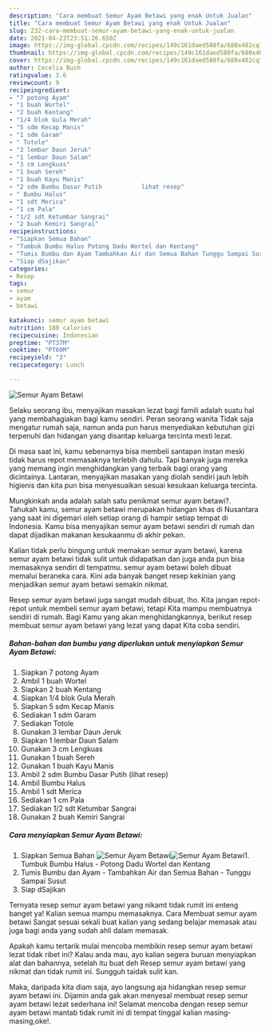 ```yaml
---
description: "Cara membuat Semur Ayam Betawi yang enak Untuk Jualan"
title: "Cara membuat Semur Ayam Betawi yang enak Untuk Jualan"
slug: 232-cara-membuat-semur-ayam-betawi-yang-enak-untuk-jualan
date: 2021-04-23T23:51:26.650Z
image: https://img-global.cpcdn.com/recipes/149c161daed580fa/680x482cq70/semur-ayam-betawi-foto-resep-utama.jpg
thumbnail: https://img-global.cpcdn.com/recipes/149c161daed580fa/680x482cq70/semur-ayam-betawi-foto-resep-utama.jpg
cover: https://img-global.cpcdn.com/recipes/149c161daed580fa/680x482cq70/semur-ayam-betawi-foto-resep-utama.jpg
author: Cecelia Bush
ratingvalue: 3.6
reviewcount: 9
recipeingredient:
- "7 potong Ayam"
- "1 buah Wortel"
- "2 buah Kentang"
- "1/4 blok Gula Merah"
- "5 sdm Kecap Manis"
- "1 sdm Garam"
- " Totole"
- "3 lembar Daun Jeruk"
- "1 lembar Daun Salam"
- "3 cm Lengkuas"
- "1 buah Sereh"
- "1 buah Kayu Manis"
- "2 sdm Bumbu Dasar Putih           lihat resep"
- " Bumbu Halus"
- "1 sdt Merica"
- "1 cm Pala"
- "1/2 sdt Ketumbar Sangrai"
- "2 buah Kemiri Sangrai"
recipeinstructions:
- "Siapkan Semua Bahan"
- "Tumbuk Bumbu Halus Potong Dadu Wortel dan Kentang"
- "Tumis Bumbu dan Ayam Tambahkan Air dan Semua Bahan Tunggu Sampai Susut"
- "Siap dSajikan"
categories:
- Resep
tags:
- semur
- ayam
- betawi

katakunci: semur ayam betawi 
nutrition: 180 calories
recipecuisine: Indonesian
preptime: "PT37M"
cooktime: "PT60M"
recipeyield: "3"
recipecategory: Lunch

---
```



![Semur Ayam Betawi](https://img-global.cpcdn.com/recipes/149c161daed580fa/680x482cq70/semur-ayam-betawi-foto-resep-utama.jpg)

Selaku seorang ibu, menyajikan masakan lezat bagi famili adalah suatu hal yang membahagiakan bagi kamu sendiri. Peran seorang  wanita Tidak saja mengatur rumah saja, namun anda pun harus menyediakan kebutuhan gizi terpenuhi dan hidangan yang disantap keluarga tercinta mesti lezat.

Di masa  saat ini, kamu sebenarnya bisa membeli santapan instan meski tidak harus repot memasaknya terlebih dahulu. Tapi banyak juga mereka yang memang ingin menghidangkan yang terbaik bagi orang yang dicintainya. Lantaran, menyajikan masakan yang diolah sendiri jauh lebih higienis dan kita pun bisa menyesuaikan sesuai kesukaan keluarga tercinta. 



Mungkinkah anda adalah salah satu penikmat semur ayam betawi?. Tahukah kamu, semur ayam betawi merupakan hidangan khas di Nusantara yang saat ini digemari oleh setiap orang di hampir setiap tempat di Indonesia. Kamu bisa menyajikan semur ayam betawi sendiri di rumah dan dapat dijadikan makanan kesukaanmu di akhir pekan.

Kalian tidak perlu bingung untuk memakan semur ayam betawi, karena semur ayam betawi tidak sulit untuk didapatkan dan juga anda pun bisa memasaknya sendiri di tempatmu. semur ayam betawi boleh dibuat memalui beraneka cara. Kini ada banyak banget resep kekinian yang menjadikan semur ayam betawi semakin nikmat.

Resep semur ayam betawi juga sangat mudah dibuat, lho. Kita jangan repot-repot untuk membeli semur ayam betawi, tetapi Kita mampu membuatnya sendiri di rumah. Bagi Kamu yang akan menghidangkannya, berikut resep membuat semur ayam betawi yang lezat yang dapat Kita coba sendiri.

<!--inarticleads1-->

##### Bahan-bahan dan bumbu yang diperlukan untuk menyiapkan Semur Ayam Betawi:

1. Siapkan 7 potong Ayam
1. Ambil 1 buah Wortel
1. Siapkan 2 buah Kentang
1. Siapkan 1/4 blok Gula Merah
1. Siapkan 5 sdm Kecap Manis
1. Sediakan 1 sdm Garam
1. Sediakan  Totole
1. Gunakan 3 lembar Daun Jeruk
1. Siapkan 1 lembar Daun Salam
1. Gunakan 3 cm Lengkuas
1. Gunakan 1 buah Sereh
1. Gunakan 1 buah Kayu Manis
1. Ambil 2 sdm Bumbu Dasar Putih           (lihat resep)
1. Ambil  Bumbu Halus
1. Ambil 1 sdt Merica
1. Sediakan 1 cm Pala
1. Sediakan 1/2 sdt Ketumbar Sangrai
1. Gunakan 2 buah Kemiri Sangrai




<!--inarticleads2-->

##### Cara menyiapkan Semur Ayam Betawi:

1. Siapkan Semua Bahan
<img src="https://img-global.cpcdn.com/steps/0969c6d76ffffab8/160x128cq70/semur-ayam-betawi-langkah-memasak-1-foto.jpg" alt="Semur Ayam Betawi"><img src="https://img-global.cpcdn.com/steps/c163dba2d637df89/160x128cq70/semur-ayam-betawi-langkah-memasak-1-foto.jpg" alt="Semur Ayam Betawi">1. Tumbuk Bumbu Halus - Potong Dadu Wortel dan Kentang
1. Tumis Bumbu dan Ayam - Tambahkan Air dan Semua Bahan - Tunggu Sampai Susut
1. Siap dSajikan




Ternyata resep semur ayam betawi yang nikamt tidak rumit ini enteng banget ya! Kalian semua mampu memasaknya. Cara Membuat semur ayam betawi Sangat sesuai sekali buat kalian yang sedang belajar memasak atau juga bagi anda yang sudah ahli dalam memasak.

Apakah kamu tertarik mulai mencoba membikin resep semur ayam betawi lezat tidak ribet ini? Kalau anda mau, ayo kalian segera buruan menyiapkan alat dan bahannya, setelah itu buat deh Resep semur ayam betawi yang nikmat dan tidak rumit ini. Sungguh taidak sulit kan. 

Maka, daripada kita diam saja, ayo langsung aja hidangkan resep semur ayam betawi ini. Dijamin anda gak akan menyesal membuat resep semur ayam betawi lezat sederhana ini! Selamat mencoba dengan resep semur ayam betawi mantab tidak rumit ini di tempat tinggal kalian masing-masing,oke!.

